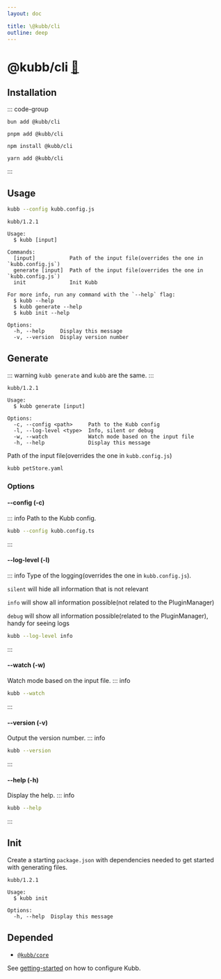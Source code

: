```yaml
---
layout: doc

title: \@kubb/cli
outline: deep
---
```

# @kubb/cli <a href="https://paka.dev/npm/@kubb/cli@latest/api">🦙</a>

## Installation

::: code-group

```shell [bun <img src="/feature/bun.svg"/>] 
bun add @kubb/cli
```

```shell [pnpm <img src="/feature/pnpm.svg"/>] 
pnpm add @kubb/cli
```

```shell [npm <img src="/feature/npm.svg"/>] 
npm install @kubb/cli
```

```shell [yarn <img src="/feature/yarn.svg"/>] 
yarn add @kubb/cli
```

:::

## Usage

```sh
kubb --config kubb.config.js
```

```mdx
kubb/1.2.1

Usage:
  $ kubb [input]

Commands:
  [input]           Path of the input file(overrides the one in `kubb.config.js`)
  generate [input]  Path of the input file(overrides the one in `kubb.config.js`)
  init              Init Kubb

For more info, run any command with the `--help` flag:
  $ kubb --help
  $ kubb generate --help
  $ kubb init --help

Options:
  -h, --help     Display this message
  -v, --version  Display version number
```

## Generate
::: warning
`kubb generate` and `kubb` are the same.
:::

```mdx
kubb/1.2.1

Usage:
  $ kubb generate [input]

Options:
  -c, --config <path>     Path to the Kubb config
  -l, --log-level <type>  Info, silent or debug
  -w, --watch             Watch mode based on the input file
  -h, --help              Display this message
```

Path of the input file(overrides the one in `kubb.config.js`)

```sh
kubb petStore.yaml
```

### Options

#### --config (-c)
::: info
Path to the Kubb config.

```sh
kubb --config kubb.config.ts
```
:::

#### --log-level (-l)
::: info
Type of the logging(overrides the one in `kubb.config.js`).

`silent` will hide all information that is not relevant

`info` will show all information possible(not related to the PluginManager)

`debug` will show all information possible(related to the PluginManager), handy for seeing logs

```sh
kubb --log-level info
```
:::

#### --watch (-w)

Watch mode based on the input file.
::: info
```sh
kubb --watch
```
:::

#### --version (-v)

Output the version number.
::: info
```sh
kubb --version
```
:::

#### --help (-h)

Display the help.
::: info
```sh
kubb --help
```
:::

## Init
Create a starting `package.json` with dependencies needed to get started with generating files.
```mdx
kubb/1.2.1

Usage:
  $ kubb init

Options:
  -h, --help  Display this message
```


## Depended

- [`@kubb/core`](/plugins/core/)

See [getting-started](/introduction) on how to configure Kubb.
